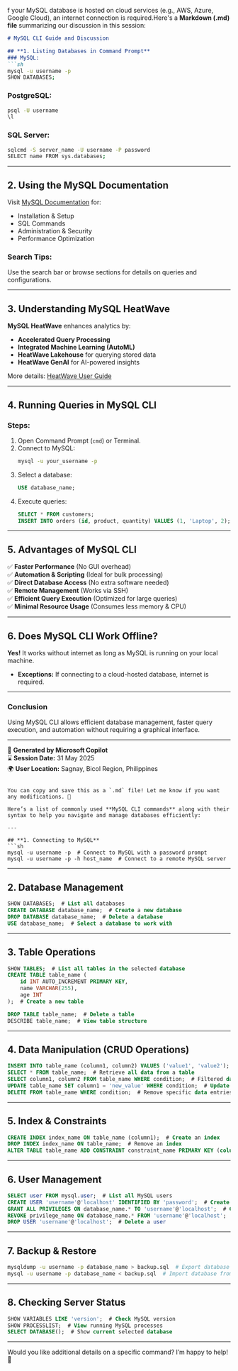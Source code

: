f your MySQL database is hosted on cloud services (e.g., AWS, Azure, Google Cloud), an internet connection is required.Here's a **Markdown (.md) file** summarizing our discussion in this session:

```md
# MySQL CLI Guide and Discussion

## **1. Listing Databases in Command Prompt**
### MySQL:
```sh
mysql -u username -p
SHOW DATABASES;
```

### PostgreSQL:
```sh
psql -U username
\l
```

### SQL Server:
```sh
sqlcmd -S server_name -U username -P password
SELECT name FROM sys.databases;
```

---

## **2. Using the MySQL Documentation**
Visit [MySQL Documentation](https://dev.mysql.com/doc/) for:
- Installation & Setup
- SQL Commands
- Administration & Security
- Performance Optimization

### **Search Tips:**
Use the search bar or browse sections for details on queries and configurations.

---

## **3. Understanding MySQL HeatWave**
**MySQL HeatWave** enhances analytics by:
- **Accelerated Query Processing**
- **Integrated Machine Learning (AutoML)**
- **HeatWave Lakehouse** for querying stored data
- **HeatWave GenAI** for AI-powered insights

More details: [HeatWave User Guide](https://dev.mysql.com/doc/heatwave/en/)

---

## **4. Running Queries in MySQL CLI**
### **Steps:**
1. Open Command Prompt (`cmd`) or Terminal.
2. Connect to MySQL:
   ```sh
   mysql -u your_username -p
   ```
3. Select a database:
   ```sql
   USE database_name;
   ```
4. Execute queries:
   ```sql
   SELECT * FROM customers;
   INSERT INTO orders (id, product, quantity) VALUES (1, 'Laptop', 2);
   ```

---

## **5. Advantages of MySQL CLI**
✅ **Faster Performance** (No GUI overhead)  
✅ **Automation & Scripting** (Ideal for bulk processing)  
✅ **Direct Database Access** (No extra software needed)  
✅ **Remote Management** (Works via SSH)  
✅ **Efficient Query Execution** (Optimized for large queries)  
✅ **Minimal Resource Usage** (Consumes less memory & CPU)  

---

## **6. Does MySQL CLI Work Offline?**
**Yes!** It works without internet as long as MySQL is running on your local machine.  
- **Exceptions:** If connecting to a cloud-hosted database, internet is required.

---

### **Conclusion**
Using MySQL CLI allows efficient database management, faster query execution, and automation without requiring a graphical interface.

---

📝 **Generated by Microsoft Copilot**  
⌛ **Session Date:** 31 May 2025  
🌍 **User Location:** Sagnay, Bicol Region, Philippines  
```

You can copy and save this as a `.md` file! Let me know if you want any modifications. 🚀

Here’s a list of commonly used **MySQL CLI commands** along with their syntax to help you navigate and manage databases efficiently:

---

## **1. Connecting to MySQL**
```sh
mysql -u username -p  # Connect to MySQL with a password prompt
mysql -u username -p -h host_name  # Connect to a remote MySQL server
```

---

## **2. Database Management**
```sql
SHOW DATABASES;  # List all databases
CREATE DATABASE database_name;  # Create a new database
DROP DATABASE database_name;  # Delete a database
USE database_name;  # Select a database to work with
```

---

## **3. Table Operations**
```sql
SHOW TABLES;  # List all tables in the selected database
CREATE TABLE table_name (
    id INT AUTO_INCREMENT PRIMARY KEY,
    name VARCHAR(255),
    age INT
);  # Create a new table

DROP TABLE table_name;  # Delete a table
DESCRIBE table_name;  # View table structure
```

---

## **4. Data Manipulation (CRUD Operations)**
```sql
INSERT INTO table_name (column1, column2) VALUES ('value1', 'value2');  # Insert data
SELECT * FROM table_name;  # Retrieve all data from a table
SELECT column1, column2 FROM table_name WHERE condition;  # Filtered data selection
UPDATE table_name SET column1 = 'new_value' WHERE condition;  # Update existing data
DELETE FROM table_name WHERE condition;  # Remove specific data entries
```

---

## **5. Index & Constraints**
```sql
CREATE INDEX index_name ON table_name (column1);  # Create an index
DROP INDEX index_name ON table_name;  # Remove an index
ALTER TABLE table_name ADD CONSTRAINT constraint_name PRIMARY KEY (column);  # Add a constraint
```

---

## **6. User Management**
```sql
SELECT user FROM mysql.user;  # List all MySQL users
CREATE USER 'username'@'localhost' IDENTIFIED BY 'password';  # Create a new user
GRANT ALL PRIVILEGES ON database_name.* TO 'username'@'localhost';  # Grant privileges to a user
REVOKE privilege_name ON database_name.* FROM 'username'@'localhost';  # Revoke privileges
DROP USER 'username'@'localhost';  # Delete a user
```

---

## **7. Backup & Restore**
```sh
mysqldump -u username -p database_name > backup.sql  # Export database to a file
mysql -u username -p database_name < backup.sql  # Import database from a file
```

---

## **8. Checking Server Status**
```sql
SHOW VARIABLES LIKE 'version';  # Check MySQL version
SHOW PROCESSLIST;  # View running MySQL processes
SELECT DATABASE();  # Show current selected database
```

---

Would you like additional details on a specific command? I’m happy to help! 🚀
